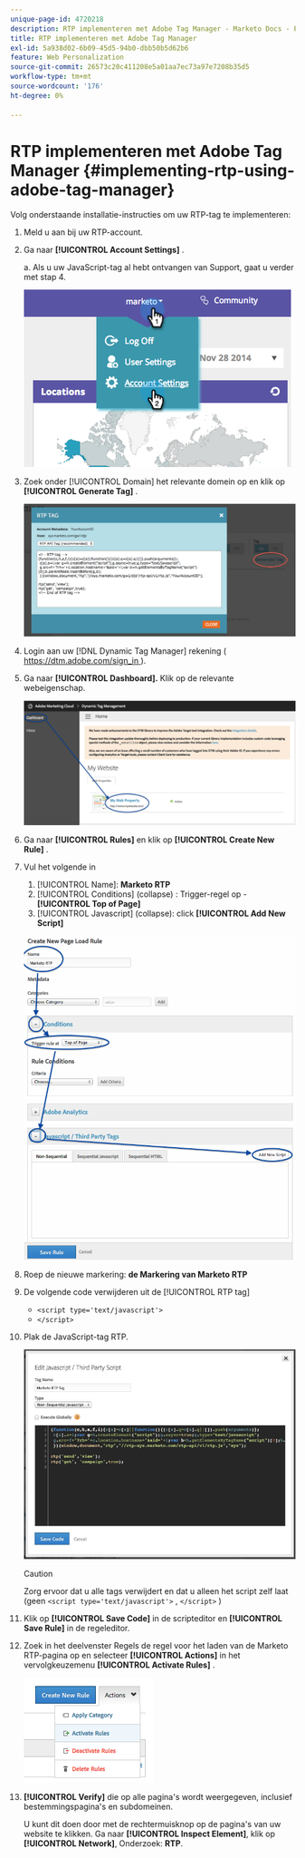 ```yaml
---
unique-page-id: 4720218
description: RTP implementeren met Adobe Tag Manager - Marketo Docs - Productdocumentatie
title: RTP implementeren met Adobe Tag Manager
exl-id: 5a938d02-6b09-45d5-94b0-dbb50b5d62b6
feature: Web Personalization
source-git-commit: 26573c20c411208e5a01aa7ec73a97e7208b35d5
workflow-type: tm+mt
source-wordcount: '176'
ht-degree: 0%

---
```


# RTP implementeren met Adobe Tag Manager {#implementing-rtp-using-adobe-tag-manager}

Volg onderstaande installatie-instructies om uw RTP-tag te implementeren:

1. Meld u aan bij uw RTP-account.

1. Ga naar **[!UICONTROL Account Settings]** .

   a. Als u uw JavaScript-tag al hebt ontvangen van Support, gaat u verder met stap 4.

   ![](assets/image2014-11-30-15-3a19-3a21-4.png)

1. Zoek onder [!UICONTROL Domain] het relevante domein op en klik op **[!UICONTROL Generate Tag]** .

   ![](assets/image2014-11-30-15-3a20-3a17-4.png)

1. Login aan uw [!DNL Dynamic Tag Manager] rekening ([ https://dtm.adobe.com/sign_in ](https://dtm.adobe.com/sign_in)).

1. Ga naar **[!UICONTROL Dashboard].** Klik op de relevante webeigenschap.

   ![](assets/image2014-12-3-17-3a58-3a17.png)

1. Ga naar **[!UICONTROL Rules]** en klik op **[!UICONTROL Create New Rule]** .

1. Vul het volgende in

   1. [!UICONTROL Name]: **Marketo RTP**
   1. [!UICONTROL Conditions] (collapse) : Trigger-regel op - **[!UICONTROL Top of Page]**
   1. [!UICONTROL Javascript] (collapse): click **[!UICONTROL Add New Script]**

   ![](assets/image2014-12-3-17-3a59-3a40.png)

1. Roep de nieuwe markering: **de Markering van Marketo RTP**

1. De volgende code verwijderen uit de [!UICONTROL RTP tag]

   * `<script type='text/javascript'>`
   * `</script>`

1. Plak de JavaScript-tag RTP.

   ![](assets/image2014-12-3-18-3a3-3a45.png)

   >[!CAUTION]
   >
   >Zorg ervoor dat u alle tags verwijdert en dat u alleen het script zelf laat (geen `<script type='text/javascript'>` , `</script>` )

1. Klik op **[!UICONTROL Save Code]** in de scripteditor en **[!UICONTROL Save Rule]** in de regeleditor.

1. Zoek in het deelvenster Regels de regel voor het laden van de Marketo RTP-pagina op en selecteer **[!UICONTROL Actions]** in het vervolgkeuzemenu **[!UICONTROL Activate Rules]** .

   ![](assets/image2014-12-3-18-3a4-3a14.png)

1. **[!UICONTROL Verify]** die op alle pagina&#39;s wordt weergegeven, inclusief bestemmingspagina&#39;s en subdomeinen.

   U kunt dit doen door met de rechtermuisknop op de pagina&#39;s van uw website te klikken. Ga naar **[!UICONTROL Inspect Element]**, klik op **[!UICONTROL Network]**, Onderzoek: **RTP**.
